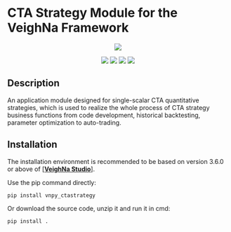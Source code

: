 # CTA Strategy Module for the VeighNa Framework

<p align="center">
  <img src ="https://vnpy.oss-cn-shanghai.aliyuncs.com/vnpy-logo.png"/>
</p>

<p align="center">
    <img src ="https://img.shields.io/badge/version-1.1.4-blueviolet.svg"/>
    <img src ="https://img.shields.io/badge/platform-windows|linux|macos-yellow.svg"/>
    <img src ="https://img.shields.io/badge/python-3.7|3.8|3.9|3.10-blue.svg" />
    <img src ="https://img.shields.io/github/license/vnpy/vnpy.svg?color=orange"/>
</p>

## Description

An application module designed for single-scalar CTA quantitative strategies, which is used to realize the whole process of CTA strategy business functions from code development, historical backtesting, parameter optimization to auto-trading.

## Installation

The installation environment is recommended to be based on version 3.6.0 or above of [[**VeighNa Studio**](https://www.vnpy.com)].

Use the pip command directly:

```bash
pip install vnpy_ctastrategy
```


Or download the source code, unzip it and run it in cmd:

```bash
pip install .
```
